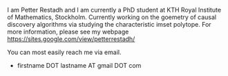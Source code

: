 I am Petter Restadh and I am currently a PhD student at KTH Royal Institute of Mathematics, Stockholm. 
Currently working on the goemetry of causal discovery algorithms via studying the characteristic imset polytope. 
For more information, please see my webpage https://sites.google.com/view/petterrestadh/


You can most easily reach me via email.
- firstname DOT lastname AT gmail DOT com
<!---
PetterRestadh/PetterRestadh is a ✨ special ✨ repository because its `README.md` (this file) appears on your GitHub profile.
You can click the Preview link to take a look at your changes.
--->
